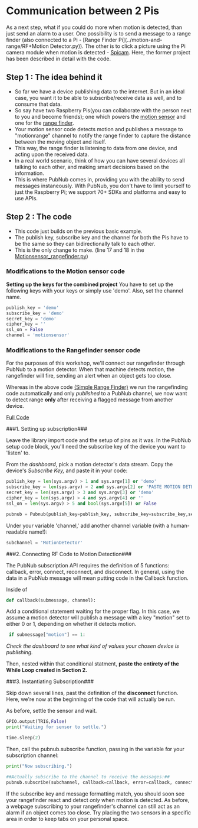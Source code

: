 # Communication between 2 Pis

As a next step, what if you could do more when motion is detected, than just send an alarm to a user. One possibility is to send a message to a range finder (also connected to a Pi - [Range Finder Pi](../motion-and-range/RF+Motion Detector.py)). The other is to click a picture using the Pi camera module when motion is detected - [Spicam](../Spicam/SpiCamMotion.py). Here, the former project has been described in detail with the code.

## Step 1 : The idea behind it 

 - So far we have a device publishing data to the internet. But in an ideal case, you want it to be able to subscribe/receive data as well, and to consume  that data. 
 - So say have two Raspberry Pis(you can collaborate with the person next to you and become friends); one which powers the [motion sensor](../motion-sensor/Motionsensor.py) and one for the [range finder](../range-finder/rangefinder.py).
 - Your motion sensor code detects motion and publishes a message to "motionrange" channel to notify the range finder to capture the distance between the moving object and itself.
 - This way, the range finder is listening to data from one device, and acting upon the received data. 
 - In a real world scenario, think of how you can have several devices all talking to each other, and making smart decisions based on the information. 
 - This is where PubNub comes in, providing you with the ability to send messages instaneously. With PubNub, you don't have to limit yourself to just the Raspberry Pi; we support 70+ SDKs and platforms and easy to use APIs.

## Step 2 : The code

 - This code just builds on the previous basic example.
 - The publish key, subscribe key and the channel for both the Pis have to be the same so they can bidirectionally talk to each other. 
 - This is the only change to make. (line 17 and 18 in the [Motionsensor_rangefinder.py](../motion-and-range/Motionsensor_rangefinder.py)) 

### Modifications to the Motion sensor code




**Setting up the keys for the combined project**
You have to set up the following keys with your keys or simply use 'demo'. Also, set the channel name. 

```python
publish_key = 'demo'
subscribe_key = 'demo'
secret_key = 'demo'
cipher_key = ''
ssl_on = False
channel = 'motionsensor'
```


### Modifications to the Rangefinder sensor code

For the purposes of this workshop, we'll connect our rangefinder through PubNub to a motion detector. When that machine detects motion, the rangefinder will fire, sending an alert when an object gets too close.

Whereas in the above code [(Simple Range Finder)](../range-finder/rangefinder.py) we run the rangefinding code automatically and only *published* to a PubNub channel, we now want to detect range **only** after receiving a flagged message from another device. 

[Full Code](https://github.com/pubnub/workshop-raspberrypi/blob/master/examples-python/RF%2BMotion%20Detector.py)

###1. Setting up subscription###

Leave the library import code and the setup of pins as it was. 
In the PubNub setup code block, you'll need the subscribe key of the device you want to 'listen' to.

From the *dashboard*, pick a motion detector's data stream. Copy the device's *Subscribe Key,* and paste it in your code:

```python
publish_key = len(sys.argv) > 1 and sys.argv[1] or 'demo'
subscribe_key = len(sys.argv) > 2 and sys.argv[2] or 'PASTE MOTION DETECTOR SUBKEY HERE'
secret_key = len(sys.argv) > 3 and sys.argv[3] or 'demo'
cipher_key = len(sys.argv) > 4 and sys.argv[4] or ''
ssl_on = len(sys.argv) > 5 and bool(sys.argv[5]) or False

pubnub = Pubnub(publish_key=publish_key, subscribe_key=subscribe_key,secret_key=secret_key, cipher_key=cipher_key, ssl_on=ssl_on)
```

Under your variable 'channel,' add another channel variable (with a human-readable name!):

```python
subchannel = 'MotionDetector'
```

###2. Connecting RF Code to Motion Detection###

The PubNub subscription API requires the definition of 5 functions: callback, error, connect, reconnect, and disconnect. In general, using the data in a PubNub message will mean putting code in the Callback function. 


Inside of 
```python
def callback(submessage, channel):
```
Add a conditional statement waiting for the proper flag. In this case, we assume a motion detector will publish
a message with a key "motion" set to either 0 or 1, depending on whether it detects motion.

```python
 if submessage["motion"] == 1:
```

*Check the dashboard to see what kind of values your chosen device is publishing.*

Then, nested within that conditional statment, **paste the entirety of the While Loop created in Section 2.** 

###3. Instantiating Subscription###

Skip down several lines, past the definition of the **disconnect** function. 
Here, we're now at the beginning of the code that will actually be run. 

As before, settle the sensor and wait.

```python
GPIO.output(TRIG,False)
print("Waiting for sensor to settle.")

time.sleep(2)
```

Then, call the pubnub.subscribe function, passing in the variable for your subscription channel:

```python
print("Now subscribing.")

##Actually subscribe to the channel to receive the messages:##
pubnub.subscribe(subchannel, callback=callback, error=callback, connect=connect, reconnect=reconnect, disconnect=disconnect)
```

If the subscribe key and message formatting match, you should soon see your rangefinder react and detect *only* when motion is detected. As before, a webpage subscribing to your rangefinder's channel can still act as an alarm if an object comes too close. Try placing the two sensors in a specific area in order to keep tabs on your personal space.




